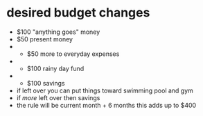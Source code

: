 # desired budget changes
- $100 "anything goes" money
- $50 present money
- + $50 more to everyday expenses
- + $100 rainy day fund
- + $100 savings
- if left over you can put things toward swimming pool and gym
- if *more* left over then savings
- the rule will be current month + 6 months
this adds up to $400
